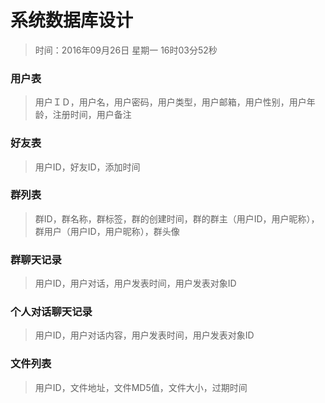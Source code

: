 # 系统数据库设计
> 时间：2016年09月26日 星期一 16时03分52秒 

### 用户表
> 用户ＩＤ，用户名，用户密码，用户类型，用户邮箱，用户性别，用户年龄，注册时间，用户备注

### 好友表
> 用户ID，好友ID，添加时间

### 群列表
> 群ID，群名称，群标签，群的创建时间，群的群主（用户ID，用户昵称），群用户（用户ID，用户昵称），群头像

### 群聊天记录
> 用户ID，用户对话，用户发表时间，用户发表对象ID

### 个人对话聊天记录
> 用户ID，用户对话内容，用户发表时间，用户发表对象ID

### 文件列表
> 用户ID，文件地址，文件MD5值，文件大小，过期时间
